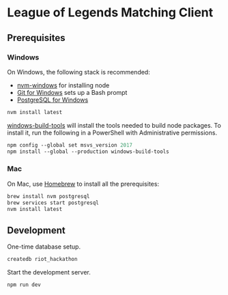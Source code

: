 # League of Legends Matching Client

## Prerequisites

### Windows

On Windows, the following stack is recommended:

* [nvm-windows](https://github.com/coreybutler/nvm-windows) for installing node
* [Git for Windows](https://git-scm.com/download/win) sets up a Bash prompt
* [PostgreSQL for Windows](https://www.postgresql.org/download/windows/)

```bash
nvm install latest
```

[windows-build-tools](https://github.com/felixrieseberg/windows-build-tools)
will install the tools needed to build node packages. To install it, run the
following in a PowerShell with Administrative permissions.

```ps
npm config --global set msvs_version 2017
npm install --global --production windows-build-tools
```

### Mac

On Mac, use [Homebrew](https://brew.sh/) to install all the prerequisites:

```bash
brew install nvm postgresql
brew services start postgresql
nvm install latest
```

## Development

One-time database setup.

```bash
createdb riot_hackathon
```

Start the development server.

```bash
npm run dev
```
